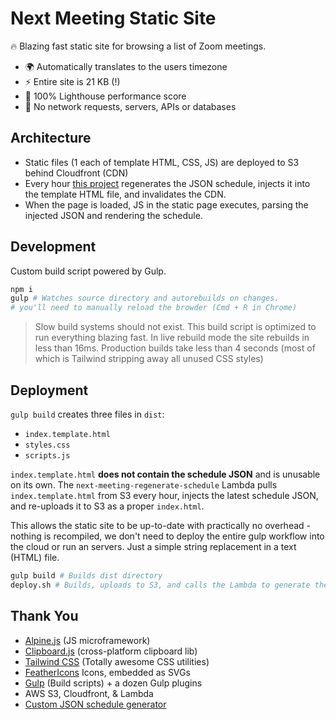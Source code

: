 # Next Meeting Static Site

🔥 Blazing fast static site for browsing a list of Zoom meetings.

* 🌍 Automatically translates to the users timezone
* ⚡ Entire site is 21 KB (!)
* 💪 100% Lighthouse performance score 
* 🤫 No network requests, servers, APIs or databases

## Architecture


* Static files (1 each of template HTML, CSS, JS) are deployed to S3 behind Cloudfront (CDN)
* Every hour [this project](https://github.com/AnalyzePlatypus/next-meeting-regenerate-schedule) regenerates the JSON schedule, injects it into the template HTML file, and invalidates the CDN.
* When the page is loaded, JS in the static page executes, parsing the injected JSON and rendering the schedule.


## Development

Custom build script powered by Gulp.

```bash
npm i
gulp # Watches source directory and autorebuilds on changes. 
# you'll need to manually reload the browder (Cmd + R in Chrome)
```

> Slow build systems should not exist. This build script is optimized to run everything blazing fast. In live rebuild mode the site rebuilds in less than 16ms. Production builds take less than 4 seconds (most of which is Tailwind stripping away all unused CSS styles)

## Deployment

`gulp build` creates three files in `dist`:

* `index.template.html`
* `styles.css`
* `scripts.js`

`index.template.html` **does not contain the schedule JSON** and is unusable on its own.
The `next-meeting-regenerate-schedule` Lambda pulls `index.template.html` from S3 every hour, injects the latest schedule JSON, and re-uploads it to S3 as a proper `index.html`.

This allows the static site to be up-to-date with practically no overhead - nothing is recompiled, we don't need to deploy the entire gulp workflow into the cloud or run an servers. Just a simple string replacement in a text (HTML) file.

```bash
gulp build # Builds dist directory
deploy.sh # Builds, uploads to S3, and calls the Lambda to generate the actual `index.html`.
```

## Thank You

* [Alpine.js](https://github.com/alpinejs/alpine) (JS microframework)
* [Clipboard.js](https://github.com/zenorocha/clipboard.js) (cross-platform clipboard lib)
* [Tailwind CSS](https://tailwindcss.com) (Totally awesome CSS utilities)
* [FeatherIcons](https://feathericons.com) Icons, embedded as SVGs
* [Gulp](https://gulpjs.com) (Build scripts) + a dozen Gulp plugins
* AWS S3, Cloudfront, & Lambda
* [Custom JSON schedule generator](https://github.com/AnalyzePlatypus/next-meeting-regenerate-schedule)


